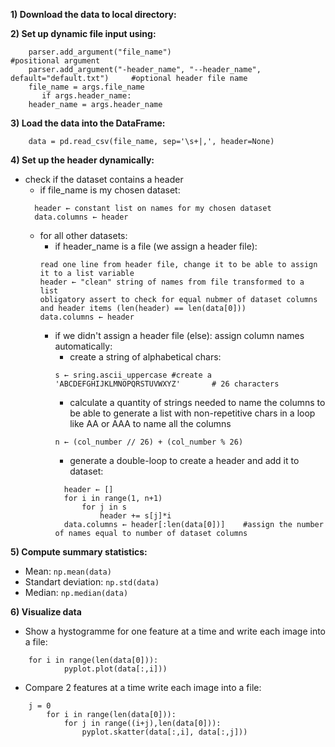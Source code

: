 **1) Download the data to local directory:**

**2) Set up dynamic file input using:**
```
	parser.add_argument("file_name")    						#positional argument
	parser.add_argument("-header_name", "--header_name", default="default.txt") 	#optional header file name
	file_name = args.file_name
	   if args.header_name:
	header_name = args.header_name
```
**3) Load the data into the DataFrame:**
```
	data = pd.read_csv(file_name, sep='\s+|,', header=None)
```
**4) Set up the header dynamically:**
* check if the dataset contains a header
  * if file_name is my chosen dataset:
  ```
	header ← constant list on names for my chosen dataset
	data.columns ← header 						
  ```
  * for all other datasets:
    - if header_name is a file (we assign a header file):
    ```
  	read one line from header file, change it to be able to assign it to a list variable
  	header ← "clean" string of names from file transformed to a list
  	obligatory assert to check for equal nubmer of dataset columns and header items (len(header) == len(data[0]))
  	data.columns ← header 						
    ```
    - if we didn't assign a header file (else): assign column names automatically:
      * create a string of alphabetical chars:
      ```
      s ← sring.ascii_uppercase #create a 'ABCDEFGHIJKLMNOPQRSTUVWXYZ'		 # 26 characters   
      ```
      * calculate a quantity of strings needed to name the columns to be able to generate a list with non-repetitive chars in a loop like AA or AAA to name all the columns
      ```
      n ← (col_number // 26) + (col_number % 26)
      ```
      * generate a double-loop to create a header and add it to dataset:
      ```
    	header ← []
        for i in range(1, n+1)
            for j in s
                header += s[j]*i
        data.columns ← header[:len(data[0])] 	#assign the number of names equal to number of dataset columns
      ```
	
**5) Compute summary statistics:**
* Mean: `np.mean(data)`
* Standart deviation: `np.std(data)`
* Median: `np.median(data)`
	
**6) Visualize data**
* Show a hystogramme for one feature at a time and write each image into a file:
```
	for i in range(len(data[0])):
            pyplot.plot(data[:,i]))
```
* Compare 2 features at a time write each image into a file:
```
	j = 0
        for i in range(len(data[0])):
            for j in range((i+j),len(data[0])):
                pyplot.skatter(data[:,i], data[:,j]))
```
				
